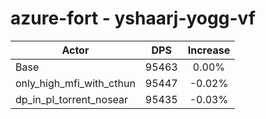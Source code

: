 # azure-fort - yshaarj-yogg-vf
| Actor | DPS | Increase |
|---|:---:|:---:|
|Base|95463|0.00%|
|only_high_mfi_with_cthun|95447|-0.02%|
|dp_in_pl_torrent_nosear|95435|-0.03%|
